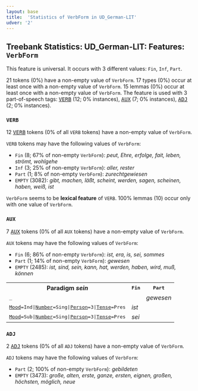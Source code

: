 ```yaml
---
layout: base
title:  'Statistics of VerbForm in UD_German-LIT'
udver: '2'
---
```


## Treebank Statistics: UD_German-LIT: Features: `VerbForm`

This feature is universal.
It occurs with 3 different values: `Fin`, `Inf`, `Part`.

21 tokens (0%) have a non-empty value of `VerbForm`.
17 types (0%) occur at least once with a non-empty value of `VerbForm`.
15 lemmas (0%) occur at least once with a non-empty value of `VerbForm`.
The feature is used with 3 part-of-speech tags: <tt><a href="de_lit-pos-VERB.html">VERB</a></tt> (12; 0% instances), <tt><a href="de_lit-pos-AUX.html">AUX</a></tt> (7; 0% instances), <tt><a href="de_lit-pos-ADJ.html">ADJ</a></tt> (2; 0% instances).

### `VERB`

12 <tt><a href="de_lit-pos-VERB.html">VERB</a></tt> tokens (0% of all `VERB` tokens) have a non-empty value of `VerbForm`.

`VERB` tokens may have the following values of `VerbForm`:

* `Fin` (8; 67% of non-empty `VerbForm`): <em>peut, Ehre, erfolge, fait, leben, strömt, wohlgehe</em>
* `Inf` (3; 25% of non-empty `VerbForm`): <em>aller, rester</em>
* `Part` (1; 8% of non-empty `VerbForm`): <em>zurechtgewiesen</em>
* `EMPTY` (3082): <em>gibt, machen, läßt, scheint, werden, sagen, scheinen, haben, weiß, ist</em>

`VerbForm` seems to be **lexical feature** of `VERB`. 100% lemmas (10) occur only with one value of `VerbForm`.

### `AUX`

7 <tt><a href="de_lit-pos-AUX.html">AUX</a></tt> tokens (0% of all `AUX` tokens) have a non-empty value of `VerbForm`.

`AUX` tokens may have the following values of `VerbForm`:

* `Fin` (6; 86% of non-empty `VerbForm`): <em>ist, era, is, sei, sommes</em>
* `Part` (1; 14% of non-empty `VerbForm`): <em>gewesen</em>
* `EMPTY` (2485): <em>ist, sind, sein, kann, hat, werden, haben, wird, muß, können</em>

<table>
  <tr><th>Paradigm <i>sein</i></th><th><tt>Fin</tt></th><th><tt>Part</tt></th></tr>
  <tr><td><tt>_</tt></td><td></td><td><em>gewesen</em></td></tr>
  <tr><td><tt><tt><a href="de_lit-feat-Mood.html">Mood</a></tt><tt>=Ind</tt>|<tt><a href="de_lit-feat-Number.html">Number</a></tt><tt>=Sing</tt>|<tt><a href="de_lit-feat-Person.html">Person</a></tt><tt>=3</tt>|<tt><a href="de_lit-feat-Tense.html">Tense</a></tt><tt>=Pres</tt></tt></td><td><em>ist</em></td><td></td></tr>
  <tr><td><tt><tt><a href="de_lit-feat-Mood.html">Mood</a></tt><tt>=Sub</tt>|<tt><a href="de_lit-feat-Number.html">Number</a></tt><tt>=Sing</tt>|<tt><a href="de_lit-feat-Person.html">Person</a></tt><tt>=3</tt>|<tt><a href="de_lit-feat-Tense.html">Tense</a></tt><tt>=Pres</tt></tt></td><td><em>sei</em></td><td></td></tr>
</table>

### `ADJ`

2 <tt><a href="de_lit-pos-ADJ.html">ADJ</a></tt> tokens (0% of all `ADJ` tokens) have a non-empty value of `VerbForm`.

`ADJ` tokens may have the following values of `VerbForm`:

* `Part` (2; 100% of non-empty `VerbForm`): <em>gebildeten</em>
* `EMPTY` (3473): <em>große, alten, erste, ganze, ersten, eignen, großen, höchsten, möglich, neue</em>

